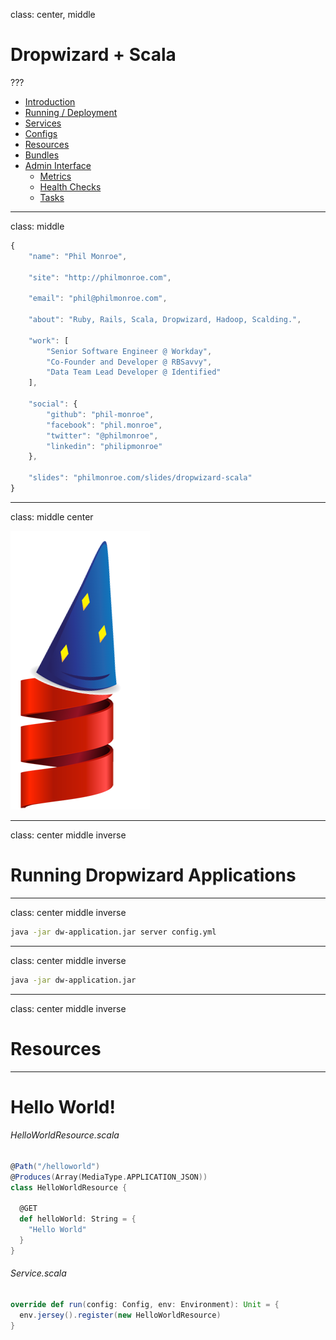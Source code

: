 class: center, middle

# Dropwizard + Scala

???

- [Introduction]()
- [Running / Deployment](#5)
- [Services]()
- [Configs]()
- [Resources]()
- [Bundles]()
- [Admin Interface]()
  - [Metrics]()
  - [Health Checks]()
  - [Tasks]()



---
class: middle

``` javascript
{
    "name": "Phil Monroe",

    "site": "http://philmonroe.com",

    "email": "phil@philmonroe.com",

    "about": "Ruby, Rails, Scala, Dropwizard, Hadoop, Scalding.",

    "work": [
        "Senior Software Engineer @ Workday",
        "Co-Founder and Developer @ RBSavvy",
        "Data Team Lead Developer @ Identified"
    ],

    "social": {
        "github": "phil-monroe",
        "facebook": "phil.monroe",
        "twitter": "@philmonroe",
        "linkedin": "philipmonroe"
    },

    "slides": "philmonroe.com/slides/dropwizard-scala"
}
```

---

class: middle center

![scala](/img/dropwizard-scala.png)

---
class: center middle inverse

# Running Dropwizard Applications

---
class: center middle inverse

``` bash
java -jar dw-application.jar server config.yml
```

---
class: center middle inverse

``` bash
java -jar dw-application.jar
```

---
class: center middle inverse

# Resources

---
# Hello World!

###### HelloWorldResource.scala
``` scala
@Path("/helloworld")
@Produces(Array(MediaType.APPLICATION_JSON))
class HelloWorldResource {

  @GET
  def helloWorld: String = {
    "Hello World"
  }
}
```


###### Service.scala
``` scala
override def run(config: Config, env: Environment): Unit = {
  env.jersey().register(new HelloWorldResource)
}
```